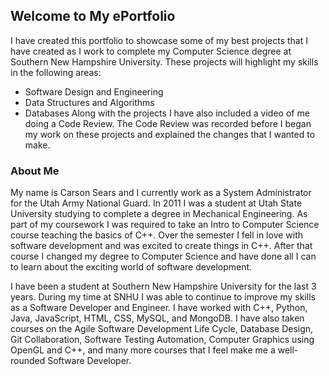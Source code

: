 ## Welcome to My ePortfolio

I have created this portfolio to showcase some of my best projects that I have created as I work to complete my Computer Science degree at Southern New Hampshire University. These projects will highlight my skills in the following areas: 
- Software Design and Engineering
- Data Structures and Algorithms
- Databases
Along with the projects I have also included a video of me doing a Code Review. The Code Review was recorded before I began my work on these projects and explained the changes that I wanted to make.  

### About Me

My name is Carson Sears and I currently work as a System Administrator for the Utah Army National Guard. In 2011 I was a student at Utah State University studying to complete a degree in Mechanical Engineering. As part of my coursework I was required to take an Intro to Computer Science course teaching the basics of C++. Over the semester I fell in love with software development and was excited to create things in C++. After that course I changed my degree to Computer Science and have done all I can to learn about the exciting world of software development. 

I have been a student at Southern New Hampshire University for the last 3 years. During my time at SNHU I was able to continue to improve my skills as a Software Developer and Engineer. I have worked with C++, Python, Java, JavaScript, HTML, CSS, MySQL, and MongoDB. I have also taken courses on the Agile Software Development Life Cycle, Database Design, Git Collaboration, Software Testing Automation, Computer Graphics using OpenGL and C++, and many more courses that I feel make me a well-rounded Software Developer.  
